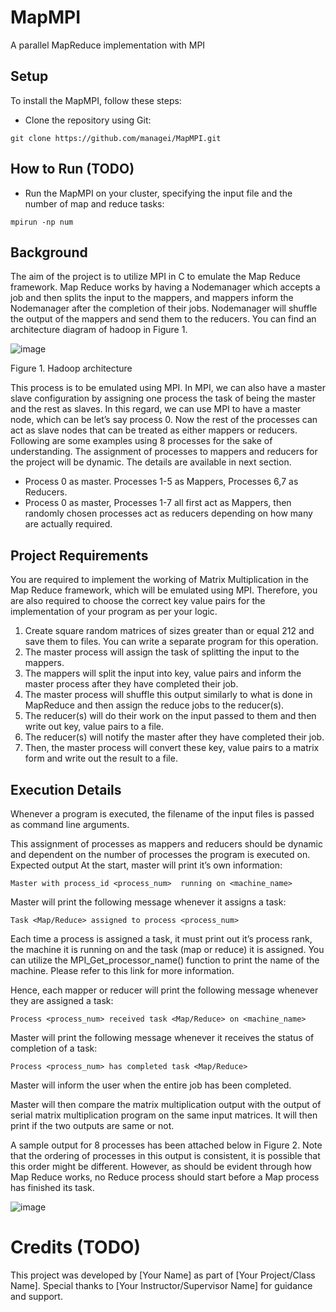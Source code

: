 # MapMPI
A parallel MapReduce implementation with MPI

## Setup
To install the MapMPI, follow these steps:

- Clone the repository using Git:

`git clone https://github.com/managei/MapMPI.git`
 
## How to Run (TODO) 
- Run the MapMPI on your cluster, specifying the input file and the number of map and reduce tasks: 

`mpirun -np num`

## Background

The aim of the project is to utilize MPI in C to emulate the Map Reduce framework. Map Reduce works by having a Nodemanager which accepts a job and then splits the input to the mappers, and mappers inform the Nodemanager after the completion of their jobs. Nodemanager will shuffle the output of the mappers and send them to the reducers. You can find an architecture diagram of hadoop in Figure 1.

![image](https://user-images.githubusercontent.com/72218210/234863164-ee5e7629-d8c6-4fd3-8653-4f2ccc968b39.png)

Figure 1. Hadoop architecture

This process is to be emulated using MPI. In MPI, we can also have a master slave configuration by assigning one process the task of being the master and the rest as slaves. In this regard, we can use MPI to have a master node, which can be let’s say process 0. Now the rest of the processes can act as slave nodes that can be treated as either mappers or reducers. Following are some examples using 8 processes for the sake of understanding. The assignment of processes to mappers and reducers for the project will be dynamic. The details are available in next section.

- Process 0 as master. Processes 1-5 as Mappers, Processes 6,7 as Reducers.
- Process 0 as master, Processes 1-7 all first act as Mappers, then randomly chosen processes act as reducers depending on how many are actually required.

## Project Requirements
You are required to implement the working of Matrix Multiplication in the Map Reduce framework, which will be emulated using MPI. Therefore, you are also required to choose the correct key value pairs for the implementation of your program as per your logic. 

1. Create square random matrices of sizes greater than or equal 212 and save them to files. You can write a separate program for this operation.
2. The master process will assign the task of splitting the input to the mappers.
3. The mappers will split the input into key, value pairs and inform the master process after they have completed their job.
4. The master process will shuffle this output similarly to what is done in MapReduce and then assign the reduce jobs to the reducer(s).
5. The reducer(s) will do their work on the input passed to them and then write out key, value pairs to a file.
6. The reducer(s) will notify the master after they have completed their job.
7. Then, the master process will convert these key, value pairs to a matrix form and write out the result to a file.

## Execution Details
Whenever a program is executed, the filename of the input files is passed as command line arguments.

This assignment of processes as mappers and reducers should be dynamic and dependent on the number of processes the program is executed on.
Expected output
At the start, master will print it’s own information:

`Master with process_id <process_num>  running on <machine_name>`

Master will print the following message whenever it assigns a task: 

`Task <Map/Reduce> assigned to process <process_num>`

Each time a process is assigned a task, it must print out it’s process rank, the machine it is running on and the task (map or reduce) it is assigned. You can utilize the MPI_Get_processor_name() function to print the name of the machine. Please refer to this link for more information. 

Hence, each mapper or reducer will print the following message whenever they are assigned a task:

`Process <process_num> received task <Map/Reduce> on <machine_name>`

Master will print the following message whenever it receives the status of completion of a task:

`Process <process_num> has completed task <Map/Reduce>`

Master will inform the user when the entire job has been completed. 

Master will then compare the matrix multiplication output with the output of serial matrix multiplication program on the same input matrices. It will then print if the two outputs are same or not.

A sample output for 8 processes has been attached below in Figure 2. Note that the ordering of processes in this output is consistent, it is possible that this order might be different. However, as should be evident through how Map Reduce works, no Reduce process should start before a Map process has finished its task.

![image](https://user-images.githubusercontent.com/72218210/234863270-46222286-ec88-40e6-a3ab-5a8a01a797de.png)

# Credits (TODO)
This project was developed by [Your Name] as part of [Your Project/Class Name]. Special thanks to [Your Instructor/Supervisor Name] for guidance and support.
